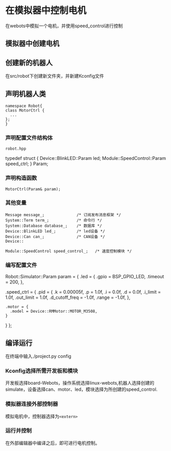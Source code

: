# 在模拟器中控制电机

在webots中模拟一个电机，并使用speed_control进行控制

## 模拟器中创建电机

## 创建新的机器人

在src/robot下创建新文件夹，并新建Kconfig文件

## 声明机器人类

    namespace Robot{
    class MotorCtrl {
      ...
    };
    }

### 声明配置文件结构体

`robot.hpp`

  typedef struct {
    Device::BlinkLED::Param led;
    Module::SpeedControl::Param speed_ctrl;
  } Param;

### 声明构造函数

    MotorCtrl(Param& param);

### 其他变量

    Message message_;              /* 订阅发布消息框架 */
    System::Term term_;            /* 命令行 */
    System::Database database_;    /* 数据库 */
    Device::BlinkLED led_;         /* led设备 */
    Device::Can can_;              /* CAN设备 */
    Device::

    Module::SpeedControl speed_control_;   /* 速度控制模块 */

### 编写配置文件

Robot::Simulator::Param param = {
  .led = {
    .gpio = BSP_GPIO_LED,
    .timeout = 200,
  },

  .speed_ctrl = {
    .pid = {
      .k = 0.00005f,
      .p = 1.0f,
      .i = 0.0f,
      .d = 0.0f,
      .i_limit = 1.0f,
      .out_limit = 1.0f,
      .d_cutoff_freq = -1.0f,
      .range = -1.0f,
    },

    .motor = {
      .model = Device::RMMotor::MOTOR_M3508,
    }
  }
};

## 编译运行

在终端中输入./project.py config

### Kconfig选择所需开发板和模块

开发板选择board-Webots，操作系统选择linux-webots,机器人选择创建的simulate，设备选择can、motor、led，模块选择为所创建的speed_control.

### 模拟器连接外部控制器

模拟电机中，控制器选择为`<extern>`

### 运行并控制

在外部编辑器中编译之后，即可进行电机控制。

